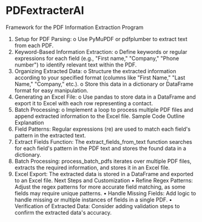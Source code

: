 # PDFextracterAI

Framework for the PDF Information Extraction Program
1.	Setup for PDF Parsing:
o	Use PyMuPDF or pdfplumber to extract text from each PDF.
2.	Keyword-Based Information Extraction:
o	Define keywords or regular expressions for each field (e.g., "First name," "Company," "Phone number") to identify relevant text within the PDF.
3.	Organizing Extracted Data:
o	Structure the extracted information according to your specified format (columns like "First Name," "Last Name," "Company," etc.).
o	Store this data in a dictionary or DataFrame format for easy manipulation.
4.	Generating an Excel File:
o	Use pandas to store data in a DataFrame and export it to Excel with each row representing a contact.
5.	Batch Processing:
o	Implement a loop to process multiple PDF files and append extracted information to the Excel file.
Sample Code Outline
Explanation
1.	Field Patterns: Regular expressions (re) are used to match each field's pattern in the extracted text.
2.	Extract Fields Function: The extract_fields_from_text function searches for each field's pattern in the PDF text and stores the found data in a dictionary.
3.	Batch Processing: process_batch_pdfs iterates over multiple PDF files, extracts the required information, and stores it in an Excel file.
4.	Excel Export: The extracted data is stored in a DataFrame and exported to an Excel file.
Next Steps and Customization
•	Refine Regex Patterns: Adjust the regex patterns for more accurate field matching, as some fields may require unique patterns.
•	Handle Missing Fields: Add logic to handle missing or multiple instances of fields in a single PDF.
•	Verification of Extracted Data: Consider adding validation steps to confirm the extracted data's accuracy.

